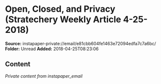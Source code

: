 # Open, Closed, and Privacy (Stratechery Weekly Article 4-25-2018)

**Source:** instapaper-private://email/e81cbb604fe1463e72094edfa7c7a6bc/
**Folder:** Unread
**Added:** 2018-04-25T08:23:06




## Content
*Private content from instapaper_email*

